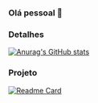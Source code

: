 ### Olá pessoal 👋

### Detalhes

[![Anurag's GitHub stats](https://github-readme-stats.vercel.app/api?username=RafaelReis1992&show_icons=true&theme=dark)](https://github.com/anuraghazra/github-readme-stats)

### Projeto

[![Readme Card](https://github-readme-stats.vercel.app/api/pin/?username=RafaelReis1992&repo=Tik-Tok-Project.github.io&theme=dark)](https://github.com/anuraghazra/github-readme-stats)

<!--
**RafaelReis1992/RafaelReis1992** is a ✨ _special_ ✨ repository because its `README.md` (this file) appears on your GitHub profile.

Here are some ideas to get you started:

- 🔭 I’m currently working on ...
- 🌱 I’m currently learning ...
- 👯 I’m looking to collaborate on ...
- 🤔 I’m looking for help with ...
- 💬 Ask me about ...
- 📫 How to reach me: ...
- 😄 Pronouns: ...
- ⚡ Fun fact: ...
-->

